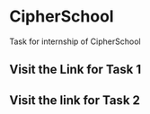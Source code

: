 # CipherSchool
Task for internship of CipherSchool

## Visit the Link for Task 1


## Visit the link for Task 2
